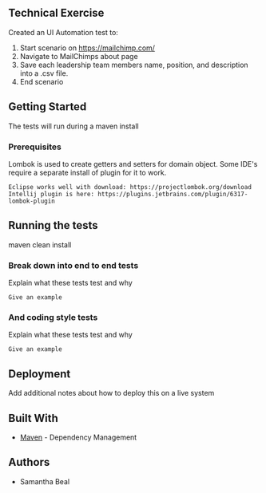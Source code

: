 ## Technical Exercise

Created an UI Automation test to:

1. Start scenario on https://mailchimp.com/
2. Navigate to MailChimps about page
3. Save each leadership team members name, position, and description into a .csv file.
4. End scenario

## Getting Started

The tests will run during a maven install

### Prerequisites

Lombok is used to create getters and setters for domain object.
Some IDE's require a separate install of plugin for it to work.

```
Eclipse works well with download: https://projectlombok.org/download
Intellij plugin is here: https://plugins.jetbrains.com/plugin/6317-lombok-plugin
```

## Running the tests

maven clean install

### Break down into end to end tests

Explain what these tests test and why

```
Give an example
```

### And coding style tests

Explain what these tests test and why

```
Give an example
```

## Deployment

Add additional notes about how to deploy this on a live system

## Built With

* [Maven](https://maven.apache.org/) - Dependency Management


## Authors

* Samantha Beal

